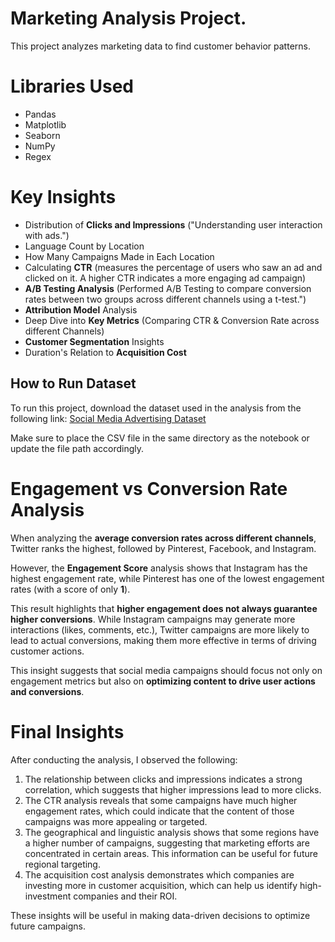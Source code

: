 # Marketing Analysis Project.

This project analyzes marketing data to find customer behavior patterns.

# Libraries Used
- Pandas
- Matplotlib
- Seaborn
- NumPy
- Regex



# Key Insights
- Distribution of **Clicks and Impressions**  ("Understanding user interaction with ads.")
- Language Count by Location 
- How Many Campaigns Made in Each Location
- Calculating **CTR** (measures the percentage of users who saw an ad and clicked on it. A higher CTR indicates a more engaging ad campaign)
- **A/B Testing Analysis** (Performed A/B Testing to compare conversion rates between two groups across different channels using a t-test.")
- **Attribution Model** Analysis
- Deep Dive into **Key Metrics** (Comparing CTR & Conversion Rate across different Channels)
- **Customer Segmentation** Insights 
- Duration's Relation to **Acquisition Cost**




## How to Run Dataset
To run this project, download the dataset used in the analysis from the following link:
[Social Media Advertising Dataset](https://www.kaggle.com/datasets/jsonk11/social-media-advertising-dataset)

Make sure to place the CSV file in the same directory as the notebook or update the file path accordingly.

# Engagement vs Conversion Rate Analysis
When analyzing the **average conversion rates across different channels**, Twitter ranks the highest, followed by Pinterest, Facebook, and Instagram.

However, the **Engagement Score** analysis shows that Instagram has the highest engagement rate, while Pinterest has one of the lowest engagement rates (with a score of only **1**).

This result highlights that **higher engagement does not always guarantee higher conversions**. While Instagram campaigns may generate more interactions (likes, comments, etc.), Twitter campaigns are more likely to lead to actual conversions, making them more effective in terms of driving customer actions.

This insight suggests that social media campaigns should focus not only on engagement metrics but also on **optimizing content to drive user actions and conversions**.


# Final Insights

After conducting the analysis, I observed the following:

1. The relationship between clicks and impressions indicates a strong correlation, which suggests that higher impressions lead to more clicks.
2. The CTR analysis reveals that some campaigns have much higher engagement rates, which could indicate that the content of those campaigns was more appealing or targeted.
3. The geographical and linguistic analysis shows that some regions have a higher number of campaigns, suggesting that marketing efforts are concentrated in certain areas. This information can be useful for future regional targeting.
4. The acquisition cost analysis demonstrates which companies are investing more in customer acquisition, which can help us identify high-investment companies and their ROI.

These insights will be useful in making data-driven decisions to optimize future campaigns.

